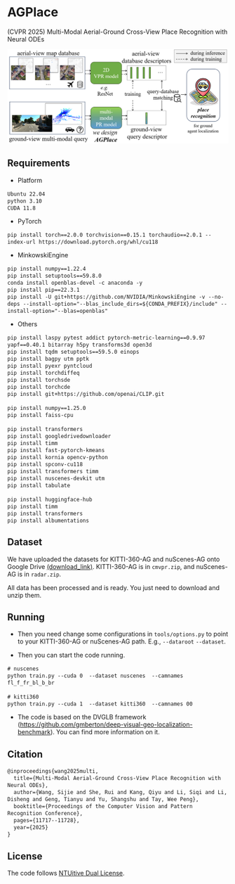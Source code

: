 # AGPlace
(CVPR 2025) Multi-Modal Aerial-Ground Cross-View Place Recognition with Neural ODEs

![teaser](./teaser.png)


## Requirements

- Platform
```
Ubuntu 22.04
python 3.10
CUDA 11.8
```

- PyTorch
```
pip install torch==2.0.0 torchvision==0.15.1 torchaudio==2.0.1 --index-url https://download.pytorch.org/whl/cu118

```

- MinkowskiEngine
```
pip install numpy==1.22.4
pip install setuptools==59.8.0
conda install openblas-devel -c anaconda -y
pip install pip==22.3.1
pip install -U git+https://github.com/NVIDIA/MinkowskiEngine -v --no-deps --install-option="--blas_include_dirs=${CONDA_PREFIX}/include" --install-option="--blas=openblas"
```

- Others
```
pip install laspy pytest addict pytorch-metric-learning==0.9.97 yapf==0.40.1 bitarray h5py transforms3d open3d
pip install tqdm setuptools==59.5.0 einops
pip install bagpy utm pptk
pip install pyexr pyntcloud
pip install torchdiffeq
pip install torchsde
pip install torchcde
pip install git+https://github.com/openai/CLIP.git

pip install numpy==1.25.0
pip install faiss-cpu

pip install transformers
pip install googledrivedownloader
pip install timm
pip install fast-pytorch-kmeans
pip install kornia opencv-python  
pip install spconv-cu118
pip install transformers timm
pip install nuscenes-devkit utm
pip install tabulate

pip install huggingface-hub
pip install timm
pip install transformers
pip install albumentations
```

## Dataset
We have uploaded the datasets for KITTI-360-AG and nuScenes-AG onto Google Drive [(download_link)](https://drive.google.com/drive/folders/12uyfEa5Xng5FdVNrXqOPI-tRZcD3OKuZ?usp=sharing).
KITTI-360-AG is in `cmvpr.zip`, and nuScenes-AG is in `radar.zip`. 

All data has been processed and is ready. You just need to download and unzip them.

## Running
- Then you need change some configurations in `tools/options.py` to point to your KITTI-360-AG or nuScenes-AG path. E.g., `--dataroot` `--dataset`.

- Then you can start the code running. 
```
# nuscenes
python train.py --cuda 0  --dataset nuscenes  --camnames fl_f_fr_bl_b_br

# kitti360
python train.py --cuda 1  --dataset kitti360  --camnames 00
```

- The code is based on the DVGLB framework (https://github.com/gmberton/deep-visual-geo-localization-benchmark). You can find more information on it.

## Citation
```
@inproceedings{wang2025multi,
  title={Multi-Modal Aerial-Ground Cross-View Place Recognition with Neural ODEs},
  author={Wang, Sijie and She, Rui and Kang, Qiyu and Li, Siqi and Li, Disheng and Geng, Tianyu and Yu, Shangshu and Tay, Wee Peng},
  booktitle={Proceedings of the Computer Vision and Pattern Recognition Conference},
  pages={11717--11728},
  year={2025}
}
```


## License
The code follows [NTUitive Dual License](./NTUitive%20Dual%20License.rtf).